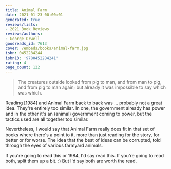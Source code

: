 ```yaml
---
title: Animal Farm
date: 2021-01-23 00:00:01
generated: true
reviews/lists:
- 2021 Book Reviews
reviews/authors:
- George Orwell
goodreads_id: 7613
cover: /embeds/books/animal-farm.jpg
isbn: 0452284244
isbn13: '9780452284241'
rating: 4
page_count: 122
---
```

> The creatures outside looked from pig to man, and from man to pig, and from pig to man again; but already it was impossible to say which was which.

Reading [[1984]]() and Animal Farm back to back was ... probably not a great idea. They're entirely too similar. In one, the government already has power and in the other it's an (animal) government coming to power, but the tactics used are all together too similar.  

<!--more-->

Nevertheless, I would say that Animal Farm really does fit in that set of books where there's a point to it, more than just reading for the story, for better or for worse. The idea that the best of ideas can be corrupted, told through the eyes of various farmyard animals.  

If you're going to read this or 1984, I'd say read this. If you're going to read both, split them up a bit. :) But I'd say both are worth the read.